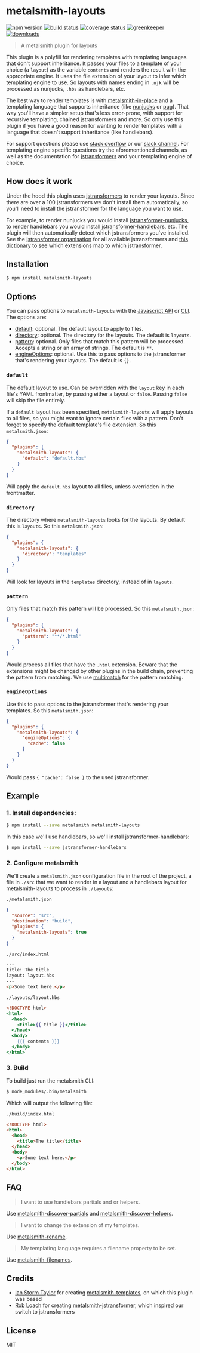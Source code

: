 # metalsmith-layouts

[![npm version][version-badge]][version-url]
[![build status][build-badge]][build-url]
[![coverage status][coverage-badge]][coverage-url]
[![greenkeeper][greenkeeper-badge]][greenkeeper-url]
[![downloads][downloads-badge]][downloads-url]

> A metalsmith plugin for layouts

This plugin is a polyfill for rendering templates with templating languages that don't support inheritance. It passes your files to a template of your choice (a `layout`) as the variable `contents` and renders the result with the appropriate engine. It uses the file extension of your layout to infer which templating engine to use. So layouts with names ending in `.njk` will be processed as nunjucks, `.hbs` as handlebars, etc.

The best way to render templates is with [metalsmith-in-place](https://github.com/ismay/metalsmith-in-place) and a templating language that supports inheritance (like [nunjucks](https://mozilla.github.io/nunjucks/templating.html#template-inheritance) or [pug](https://pugjs.org/language/inheritance.html)). That way you'll have a simpler setup that's less error-prone, with support for recursive templating, chained jstransformers and more. So only use this plugin if you have a good reason for wanting to render templates with a language that doesn't support inheritance (like handlebars).

For support questions please use [stack overflow][stackoverflow-url] or our [slack channel][slack-url]. For templating engine specific questions try the aforementioned channels, as well as the documentation for [jstransformers](https://github.com/jstransformers) and your templating engine of choice.

## How does it work

Under the hood this plugin uses [jstransformers](https://github.com/jstransformers/jstransformer) to render your layouts. Since there are over a 100 jstransformers we don't install them automatically, so you'll need to install the jstransformer for the language you want to use.

For example, to render nunjucks you would install [jstransformer-nunjucks](https://github.com/jstransformers/jstransformer-nunjucks), to render handlebars you would install
[jstransformer-handlebars](https://github.com/jstransformers/jstransformer-handlebars), etc. The plugin will then automatically detect which jstransformers you've installed. See the [jstransformer organisation](https://github.com/jstransformers) for all available jstransformers and [this dictionary](https://github.com/jstransformers/inputformat-to-jstransformer/blob/master/dictionary.json)
to see which extensions map to which jstransformer.

## Installation

```bash
$ npm install metalsmith-layouts
```

## Options

You can pass options to `metalsmith-layouts` with the [Javascript API](https://github.com/segmentio/metalsmith#api) or [CLI](https://github.com/segmentio/metalsmith#cli). The options are:

* [default](#default): optional. The default layout to apply to files.
* [directory](#directory): optional. The directory for the layouts. The default is `layouts`.
* [pattern](#pattern): optional. Only files that match this pattern will be processed. Accepts a string or an array of strings. The default is `**`.
* [engineOptions](#engineoptions): optional. Use this to pass options to the jstransformer that's rendering your layouts. The default is `{}`.

### `default`

The default layout to use. Can be overridden with the `layout` key in each file's YAML frontmatter, by passing either a layout or `false`. Passing `false` will skip the file entirely.

If a `default` layout has been specified, `metalsmith-layouts` will apply layouts to all files, so you might want to ignore certain files with a pattern. Don't forget to specify the default template's file extension. So this `metalsmith.json`:

```json
{
  "plugins": {
    "metalsmith-layouts": {
      "default": "default.hbs"
    }
  }
}
```

Will apply the `default.hbs` layout to all files, unless overridden in the frontmatter.

### `directory`

The directory where `metalsmith-layouts` looks for the layouts. By default this is `layouts`. So this `metalsmith.json`:

```json
{
  "plugins": {
    "metalsmith-layouts": {
      "directory": "templates"
    }
  }
}
```

Will look for layouts in the `templates` directory, instead of in `layouts`.

### `pattern`

Only files that match this pattern will be processed. So this `metalsmith.json`:

```json
{
  "plugins": {
    "metalsmith-layouts": {
      "pattern": "**/*.html"
    }
  }
}
```

Would process all files that have the `.html` extension. Beware that the extensions might be changed by other plugins in the build chain, preventing the pattern from matching. We use [multimatch](https://github.com/sindresorhus/multimatch) for the pattern matching.

### `engineOptions`

Use this to pass options to the jstransformer that's rendering your templates. So this `metalsmith.json`:

```json
{
  "plugins": {
    "metalsmith-layouts": {
      "engineOptions": {
        "cache": false
      }
    }
  }
}
```

Would pass `{ "cache": false }` to the used jstransformer.

## Example

### 1. Install dependencies:

```bash
$ npm install --save metalsmith metalsmith-layouts
```

In this case we'll use handlebars, so we'll install jstransformer-handlebars:

```bash
$ npm install --save jstransformer-handlebars
```

### 2. Configure metalsmith

We'll create a `metalsmith.json` configuration file in the root of the project, a file in `./src` that we want to render in a
layout and a handlebars layout for metalsmith-layouts to process in `./layouts`:

`./metalsmith.json`

```json
{
  "source": "src",
  "destination": "build",
  "plugins": {
    "metalsmith-layouts": true
  }
}
```

`./src/index.html`

```html
---
title: The title
layout: layout.hbs
---
<p>Some text here.</p>
```

`./layouts/layout.hbs`

```handlebars
<!DOCTYPE html>
<html>
  <head>
    <title>{{ title }}</title>
  </head>
  <body>
    {{{ contents }}}
  </body>
</html>
```

### 3. Build

To build just run the metalsmith CLI:

```bash
$ node_modules/.bin/metalsmith
```

Which will output the following file:

`./build/index.html`

```html
<!DOCTYPE html>
<html>
  <head>
    <title>The title</title>
  </head>
  <body>
    <p>Some text here.</p>
  </body>
</html>
```

## FAQ

> I want to use handlebars partials and or helpers.

Use [metalsmith-discover-partials](https://www.npmjs.com/package/metalsmith-discover-partials) and [metalsmith-discover-helpers](https://www.npmjs.com/package/metalsmith-discover-helpers).

> I want to change the extension of my templates.

Use [metalsmith-rename](https://www.npmjs.com/package/metalsmith-rename).

> My templating language requires a filename property to be set.

Use [metalsmith-filenames](https://www.npmjs.com/package/metalsmith-filenames).

## Credits

* [Ian Storm Taylor](https://github.com/ianstormtaylor) for creating [metalsmith-templates](https://github.com/segmentio/metalsmith-templates), on which this plugin was based
* [Rob Loach](https://github.com/RobLoach) for creating [metalsmith-jstransformer](https://github.com/RobLoach/metalsmith-jstransformer), which inspired our switch to jstransformers

## License

MIT

[build-badge]: https://travis-ci.org/ismay/metalsmith-layouts.svg
[build-url]: https://travis-ci.org/ismay/metalsmith-layouts
[greenkeeper-badge]: https://badges.greenkeeper.io/ismay/metalsmith-layouts.svg
[greenkeeper-url]: https://greenkeeper.io
[coverage-badge]: https://coveralls.io/repos/github/ismay/metalsmith-layouts/badge.svg?branch=master
[coverage-url]: https://coveralls.io/github/ismay/metalsmith-layouts?branch=master
[downloads-badge]: https://img.shields.io/npm/dm/metalsmith-layouts.svg
[downloads-url]: https://www.npmjs.com/package/metalsmith-layouts
[slack-url]: http://metalsmith-slack.herokuapp.com/
[stackoverflow-url]: http://stackoverflow.com/questions/tagged/metalsmith
[version-badge]: https://img.shields.io/npm/v/metalsmith-layouts.svg
[version-url]: https://www.npmjs.com/package/metalsmith-layouts
